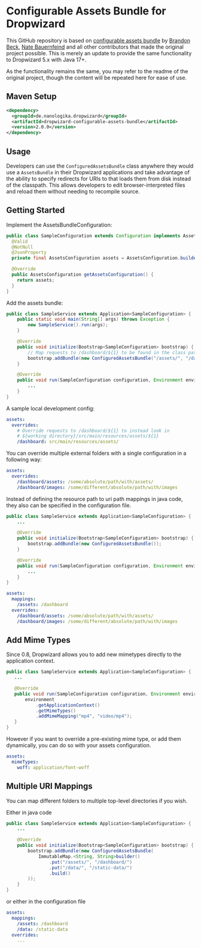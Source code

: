 # Configurable Assets Bundle for Dropwizard

This GitHub repository is based on [configurable assets bundle](https://github.com/dropwizard-bundles/dropwizard-configurable-assets-bundle) by [Brandon Beck](https://github.com/bbeck), [Nate Bauernfeind](https://github.com/nbauernfeind/) and all other contributors that made the original project possible. This is merely an update to provide the same functionality to Dropwizard 5.x with Java 17+.

As the functionality remains the same, you may refer to the readme of the original project, though the content will be repeated here for ease of use.

## Maven Setup

```xml
<dependency>
  <groupId>de.nanologika.dropwizard</groupId>
  <artifactId>dropwizard-configurable-assets-bundle</artifactId>
  <version>2.0.0</version>
</dependency>
```

## Usage

Developers can use the `ConfiguredAssetsBundle` class anywhere they would use a `AssetsBundle` in their Dropwizard applications and take advantage of the ability
to specify redirects for URIs to that loads them from disk instead of the classpath. This allows developers to edit browser-interpreted files and reload them without needing to recompile source.

## Getting Started

Implement the AssetsBundleConfiguration:
```java
public class SampleConfiguration extends Configuration implements AssetsBundleConfiguration {
  @Valid
  @NotNull
  @JsonProperty
  private final AssetsConfiguration assets = AssetsConfiguration.builder().build();

  @Override
  public AssetsConfiguration getAssetsConfiguration() {
    return assets;
  }
}
```

Add the assets bundle:
```java
public class SampleService extends Application<SampleConfiguration> {
    public static void main(String[] args) throws Exception {
        new SampleService().run(args);
    }

    @Override
    public void initialize(Bootstrap<SampleConfiguration> bootstrap) {
        // Map requests to /dashboard/${1} to be found in the class path at /assets/${1}.
        bootstrap.addBundle(new ConfiguredAssetsBundle("/assets/", "/dashboard/"));
    }

    @Override
    public void run(SampleConfiguration configuration, Environment environment) {
        ...
    }
}
```

A sample local development config:
```yml
assets:
  overrides:
    # Override requests to /dashboard/${1} to instead look in 
    # ${working directory}/src/main/resources/assets/${1}
    /dashboard: src/main/resources/assets/
```

You can override multiple external folders with a single configuration in a following way:
```yml
assets:
  overrides:
    /dashboard/assets: /some/absolute/path/with/assets/
    /dashboard/images: /some/different/absolute/path/with/images
```

Instead of defining the resource path to uri path mappings in java code, they also can be specified in the configuration file.
```java
public class SampleService extends Application<SampleConfiguration> {
    ...

    @Override
    public void initialize(Bootstrap<SampleConfiguration> bootstrap) {
        bootstrap.addBundle(new ConfiguredAssetsBundle());
    }

    @Override
    public void run(SampleConfiguration configuration, Environment environment) {
        ...
    }
}
```

```yml
assets:
  mappings:
    /assets: /dashboard
  overrides:
    /dashboard/assets: /some/absolute/path/with/assets/
    /dashboard/images: /some/different/absolute/path/with/images
```

## Add Mime Types

Since 0.8, Dropwizard allows you to add new mimetypes directly to the application context.

```java
public class SampleService extends Application<SampleConfiguration> {
   ...

   @Override
   public void run(SampleConfiguration configuration, Environment environment) {
       environment
           .getApplicationContext()
           .getMimeTypes()
           .addMimeMapping("mp4", "video/mp4");
   }
}
```

However if you want to override a pre-existing mime type, or add them dynamically, you can do so
with your assets configuration.

```yml
assets:
  mimeTypes:
    woff: application/font-woff
```

## Multiple URI Mappings

You can map different folders to multiple top-level directories if you wish.

Either in java code
```java
public class SampleService extends Application<SampleConfiguration> {
    ...

    @Override
    public void initialize(Bootstrap<SampleConfiguration> bootstrap) {
        bootstrap.addBundle(new ConfiguredAssetsBundle(
            ImmutableMap.<String, String>builder()
                .put("/assets/", "/dashboard/")
                .put("/data/", "/static-data/")
                .build()
        ));
    }
}
```

or either in the configuration file
```yml
assets:
  mappings:
    /assets: /dashboard
    /data: /static-data
  overrides:
    ...
```
